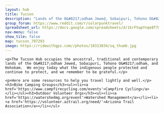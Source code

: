 ```yaml
---
layout: hub
title: Tucson
description: "Lands of the O&#8217;odham Jeweḍ, Sobaipuri, Tohono O&#8217;odham, and Hohokam"
group_forum: https://www.reddit.com/r/solarpunktravel/
spreadsheet_url: https://docs.google.com/spreadsheets/d/1krFtwpYnqe8T7mCaAVJzsqxe_CYDAIbQKwoLMMPZc3k/gviz/tq?tqx=out:json&sheet=tucson
nav-menu: false
show_tile: false
map: tucson_797293
image: https://ridewithgps.com//photos/10313834/sq_thumb.jpg
---
```


    <p>The Tucson Hub occupies the ancestral, traditional and contemporary lands of the O&#8217;odham Jeweḍ, Sobaipuri, Tohono O&#8217;odham, and Hohokam.  We enjoy today what the indigenous people protected and continue to protect, and we remember to be grateful.</p>

    <p>Here are some resources to help you travel lightly and well.</p>
    <h3>Bike Camping Groups</h3><ul><li><a href='https://www.campfirecycling.com/events'>Campfire Cycling</a></li></ul><h3>Outdoor Volunteer Orgs</h3><ul><li><a href='https://watershedmg.org/event'>Watershed Management</a></li><li><a href='https://volunteer.aztrail.org/need/'>Arizona Trail Association</a></li></ul>